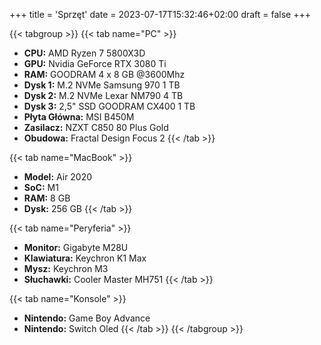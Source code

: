 +++
title = 'Sprzęt'
date = 2023-07-17T15:32:46+02:00
draft = false
+++

<!---
{{< figure src="/images/placeholder.jpg" alt="Placeholder" caption="Placeholder" >}}
-->

{{< tabgroup >}}
{{< tab name="PC" >}}
- **CPU:** AMD Ryzen 7 5800X3D
- **GPU:** Nvidia GeForce RTX 3080 Ti
- **RAM:** GOODRAM 4 x 8 GB @3600Mhz
- **Dysk 1:** M.2 NVMe Samsung 970 1 TB
- **Dysk 2:** M.2 NVMe Lexar NM790 4 TB
- **Dysk 3:** 2,5" SSD GOODRAM CX400 1 TB
- **Płyta Główna:** MSI B450M
- **Zasilacz:** NZXT C850 80 Plus Gold
- **Obudowa:** Fractal Design Focus 2
{{< /tab >}}

{{< tab name="MacBook" >}}
- **Model:** Air 2020
- **SoC:** M1
- **RAM:** 8 GB
- **Dysk:** 256 GB
{{< /tab >}}

{{< tab name="Peryferia" >}}
- **Monitor:** Gigabyte M28U
- **Klawiatura:** Keychron K1 Max
- **Mysz:** Keychron M3
- **Słuchawki:** Cooler Master MH751
{{< /tab >}}

{{< tab name="Konsole" >}}
- **Nintendo:** Game Boy Advance
- **Nintendo:** Switch Oled
{{< /tab >}}
{{< /tabgroup >}}
